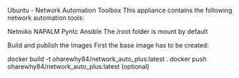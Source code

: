 Ubuntu - Network Automation Toolbox
This appliance contains the following network automation tools:

Netmiko
NAPALM
Pyntc
Ansible
The /root folder is mount by default

Build and publish the Images
First the base image has to be created:

docker build -t oharewhy84/network_auto_plus:latest .
docker push oharewhy84/network_auto_plus:latest    (optional)